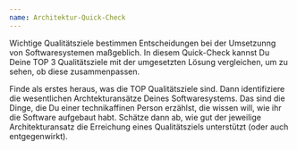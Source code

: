 ```yaml
---
name: Architektur-Quick-Check
---
```

Wichtige Qualitätsziele bestimmen Entscheidungen bei der Umsetzunng von Softwaresystemen maßgeblich. In diesem Quick-Check kannst Du Deine TOP 3 Qualitätsziele mit der umgesetzten Lösung vergleichen, um zu sehen, ob diese zusammenpassen.

Finde als erstes heraus, was die TOP Qualitätsziele sind. Dann identifiziere die wesentlichen Archtekturansätze Deines Softwaresystems. Das sind die Dinge, die Du einer technikaffinen Person erzählst, die wissen will, wie ihr die Software aufgebaut habt. Schätze dann ab, wie gut der jeweilige Architekturansatz die Erreichung eines Qualitätsziels unterstützt (oder auch entgegenwirkt).
